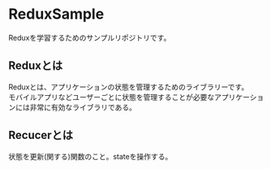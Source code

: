 # ReduxSample
Reduxを学習するためのサンプルリポジトリです。

## Reduxとは
   Reduxとは、アプリケーションの状態を管理するためのライブラリーです。  
   モバイルアプリなどユーザーごとに状態を管理することが必要なアプリケーションには非常に有効なライブラリである。

## Recucerとは
   状態を更新(関する)関数のこと。stateを操作する。


